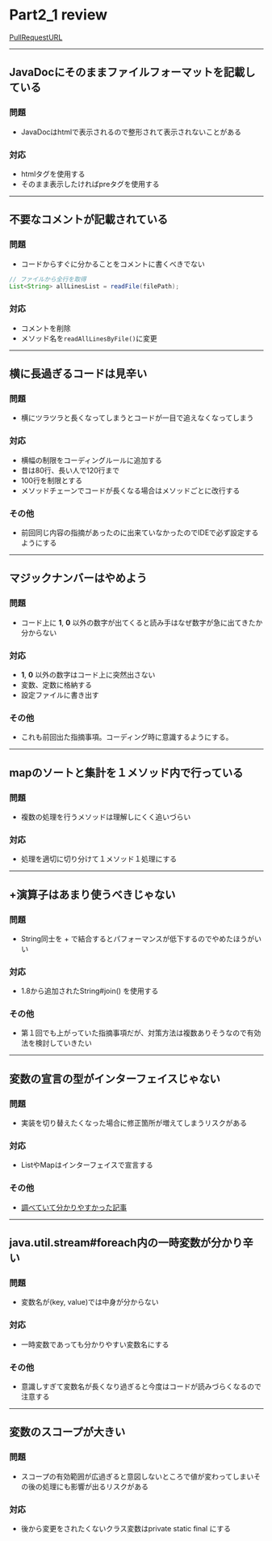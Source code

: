 # Part2_1 review

[PullRequestURL](https://github.com/nayuta28/LineAnalyzer/pull/2)

---
## JavaDocにそのままファイルフォーマットを記載している

### 問題

* JavaDocはhtmlで表示されるので整形されて表示されないことがある

### 対応

* htmlタグを使用する
* そのまま表示したければpreタグを使用する

---
## 不要なコメントが記載されている

### 問題

* コードからすぐに分かることをコメントに書くべきでない

```java
// ファイルから全行を取得
List<String> allLinesList = readFile(filePath);
```

### 対応

* コメントを削除
* メソッド名を`readAllLinesByFile()`に変更

---
## 横に長過ぎるコードは見辛い

### 問題

* 横にツラツラと長くなってしまうとコードが一目で追えなくなってしまう

### 対応

* 横幅の制限をコーディングルールに追加する
* 昔は80行、長い人で120行まで
* 100行を制限とする
* メソッドチェーンでコードが長くなる場合はメソッドごとに改行する

### その他

* 前回同じ内容の指摘があったのに出来ていなかったのでIDEで必ず設定するようにする

---
## マジックナンバーはやめよう

### 問題

* コード上に **1**, **0** 以外の数字が出てくると読み手はなぜ数字が急に出てきたか分からない

### 対応

* **1**, **0** 以外の数字はコード上に突然出さない
* 変数、定数に格納する
* 設定ファイルに書き出す

### その他

* これも前回出た指摘事項。コーディング時に意識するようにする。

---
## mapのソートと集計を１メソッド内で行っている

### 問題

* 複数の処理を行うメソッドは理解しにくく追いづらい

### 対応

* 処理を適切に切り分けて１メソッド１処理にする

---
## +演算子はあまり使うべきじゃない

### 問題

* String同士を + で結合するとパフォーマンスが低下するのでやめたほうがいい

### 対応

* 1.8から追加されたString#join() を使用する

### その他

* 第１回でも上がっていた指摘事項だが、対策方法は複数ありそうなので有効法を検討していきたい

---
## 変数の宣言の型がインターフェイスじゃない

### 問題

* 実装を切り替えたくなった場合に修正箇所が増えてしまうリスクがある

### 対応

* ListやMapはインターフェイスで宣言する

### その他

* [調べていて分かりやすかった記事](http://qiita.com/Mura-Mi/items/e52c28ab7cb5db140d53)

---
## java.util.stream#foreach内の一時変数が分かり辛い

### 問題

* 変数名が(key, value)では中身が分からない

### 対応

* 一時変数であっても分かりやすい変数名にする

### その他

* 意識しすぎて変数名が長くなり過ぎると今度はコードが読みづらくなるので注意する

---
## 変数のスコープが大きい

### 問題

* スコープの有効範囲が広過ぎると意図しないところで値が変わってしまいその後の処理にも影響が出るリスクがある

### 対応

* 後から変更をされたくないクラス変数はprivate static final にする
